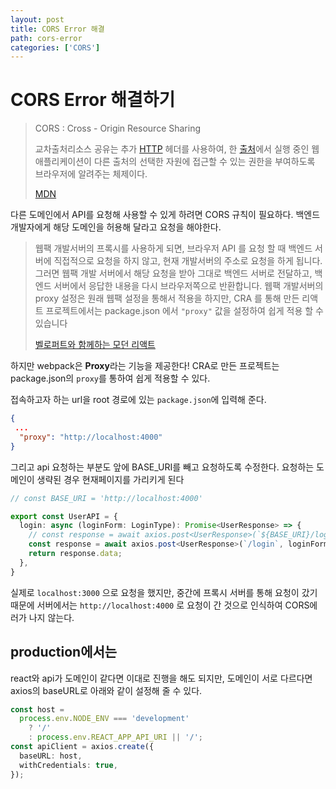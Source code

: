 ```yaml
---
layout: post
title: CORS Error 해결
path: cors-error
categories: ['CORS']
---
```




# CORS Error 해결하기



> CORS : Cross - Origin Resource Sharing
>
> 교차출처리소스 공유는 추가 [HTTP](https://developer.mozilla.org/ko/docs/Glossary/HTTP) 헤더를 사용하여, 한 [출처](https://developer.mozilla.org/ko/docs/Glossary/Origin)에서 실행 중인 웹 애플리케이션이 다른 출처의 선택한 자원에 접근할 수 있는 권한을 부여하도록 브라우저에 알려주는 체제이다.
>
> [MDN](https://developer.mozilla.org/ko/docs/Web/HTTP/CORS#HTTP_%EC%9D%91%EB%8B%B5_%ED%97%A4%EB%8D%94)



다른 도메인에서 API를 요청해 사용할 수 있게 하려면 CORS 규칙이 필요하다. 백엔드 개발자에게 해당 도메인을 허용해 달라고 요청을 해야한다. 

>웹팩 개발서버의 프록시를 사용하게 되면, 브라우저 API 를 요청 할 때 백엔드 서버에 직접적으로 요청을 하지 않고, 현재 개발서버의 주소로 요청을 하게 됩니다. 그러면 웹팩 개발 서버에서 해당 요청을 받아 그대로 백엔드 서버로 전달하고, 백엔드 서버에서 응답한 내용을 다시 브라우저쪽으로 반환합니다. 웹팩 개발서버의 proxy 설정은 원래 웹팩 설정을 통해서 적용을 하지만, CRA 를 통해 만든 리액트 프로젝트에서는 package.json 에서 `"proxy"` 값을 설정하여 쉽게 적용 할 수 있습니다
>
>[벨로퍼트와 함께하는 모던 리액트](https://react.vlpt.us/redux-middleware/09-cors-and-proxy.html)







하지만 webpack은 **Proxy**라는 기능을 제공한다! CRA로 만든 프로젝트는 package.json의 `proxy`를 통하여 쉽게 적용할 수 있다. 





접속하고자 하는 url을  root 경로에 있는 `package.json`에 입력해 준다.

```json
{
 ... 
  "proxy": "http://localhost:4000"
}
```



그리고 api 요청하는 부분도 앞에 BASE_URI를 빼고 요청하도록 수정한다. 요청하는 도메인이 생략된 경우 현재페이지를 가리키게 된다 

```typescript
// const BASE_URI = 'http://localhost:4000'

export const UserAPI = {
  login: async (loginForm: LoginType): Promise<UserResponse> => {
    // const response = await axios.post<UserResponse>(`${BASE_URI}/login`, loginForm);
    const response = await axios.post<UserResponse>(`/login`, loginForm);
    return response.data;
  },
}
```



실제로 `localhost:3000` 으로 요청을 했지만, 중간에 프록시 서버를 통해 요청이 갔기 때문에 서버에서는 `http://localhost:4000` 로 요청이 간 것으로 인식하여 CORS에러가 나지 않는다.









## production에서는

react와 api가 도메인이 같다면 이대로 진행을 해도 되지만, 도메인이 서로 다르다면 axios의 baseURL로 아래와 같이 설정해 줄 수 있다. 

```typescript
const host =
  process.env.NODE_ENV === 'development'
    ? '/'
    : process.env.REACT_APP_API_URI || '/';
const apiClient = axios.create({
  baseURL: host,
  withCredentials: true,
});
```




